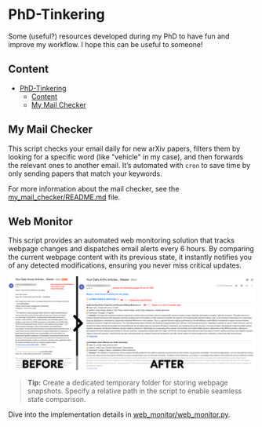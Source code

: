 # PhD-Tinkering
Some (useful?) resources developed during my PhD to have fun and improve my workflow. I hope this can be useful to someone!


## Content
- [PhD-Tinkering](#phd-tinkering)
  - [Content](#content)
  - [My Mail Checker](#my-mail-checker)

## My Mail Checker

This script checks your email daily for new arXiv papers, filters them by looking for a specific word (like "vehicle" in my case), and then forwards the relevant ones to another email. It’s automated with `cron` to save time by only sending papers that match your keywords.

For more information about the mail checker, see the [my_mail_checker/README.md](my_mail_checker/README.md) file.

## Web Monitor

This script provides an automated web monitoring solution that tracks webpage changes and dispatches email alerts every 6 hours. By comparing the current webpage content with its previous state, it instantly notifies you of any detected modifications, ensuring you never miss critical updates.

![Email Checker Workflow](/images/email_checker_before_after.png)

> **Tip:** Create a dedicated temporary folder for storing webpage snapshots. Specify a relative path in the script to enable seamless state comparison.

Dive into the implementation details in [web_monitor/web_monitor.py](web_monitor/web_monitor.py).